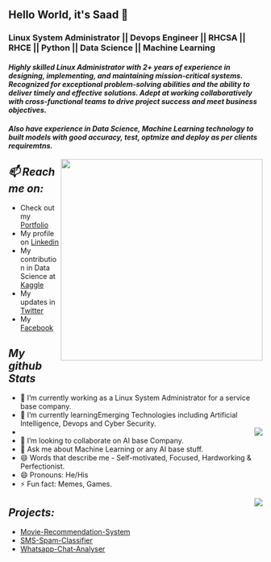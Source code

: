 ## Hello World, it's Saad 👋

### Linux System Administrator || Devops Engineer || RHCSA || RHCE || Python || Data Science || Machine Learning

#### *Highly skilled Linux Administrator with 2+ years of experience in designing, implementing, and maintaining mission-critical systems. Recognized for exceptional problem-solving abilities and the ability to deliver timely and effective solutions. Adept at working collaboratively with cross-functional teams to drive project success and meet business objectives.*
#### *Also have experience in Data Science, Machine Learning technology to built models with good accuracy, test, optmize and deploy as per clients requiremtns.*

<img  align='right' width=400 src='https://thumbs.gfycat.com/CircularDefinitiveAsianelephant-max-1mb.gif'>

## *📫 Reach me on:*
* Check out my <a href="https://saad-portfolio22334562.on.drv.tw/portfolio.com/" target="_blank">Portfolio</a>
* My profile on [Linkedin](https://www.linkedin.com/in/m-saad1/)
* My contribution in Data Science at [Kaggle](https://www.kaggle.com/saadmehar)
* My updates in [Twitter](https://twitter.com/Muhammad_Saad44)
* My [Facebook](https://www.facebook.com/profile.php?id=100073194986195)


## *My github Stats*

- 🔭 I’m currently working as a Linux System Administrator for a service base company.
- 🌱 I’m currently learningEmerging Technologies including Artificial Intelligence, Devops and Cyber Security.
- <img align='right' src="https://github-readme-stats.vercel.app/api?username=abdulsaad209&&show_icons=true&title_color=FF34B3&icon_color=43CD80&test_color=33A1C9&bg_color=050505&text_color=87CEFF">
- 👯 I’m looking to collaborate on AI base Company.
- 💬 Ask me about Machine Learning or any AI base stuff.
- 😄 Words that describe me - Self-motivated, Focused, Hardworking & Perfectionist.
- 😄 Pronouns: He/His
- ⚡ Fun fact: Memes, Games.                       

<img align='right' src='https://github-readme-stats.vercel.app/api/top-langs/?username=abdulsaad209&layout=compact&title_color=FF34B3&icon_color=43CD80&test_color=33A1C9&bg_color=050505&text_color=87CEFF&card_width=445'>

## *Projects:*
* [Movie-Recommendation-System](http://mrs-saad.herokuapp.com/)
* [SMS-Spam-Classifier](https://esc-saad.herokuapp.com/)
* [Whatsapp-Chat-Analyser](https://wca-saadi.herokuapp.com/)


